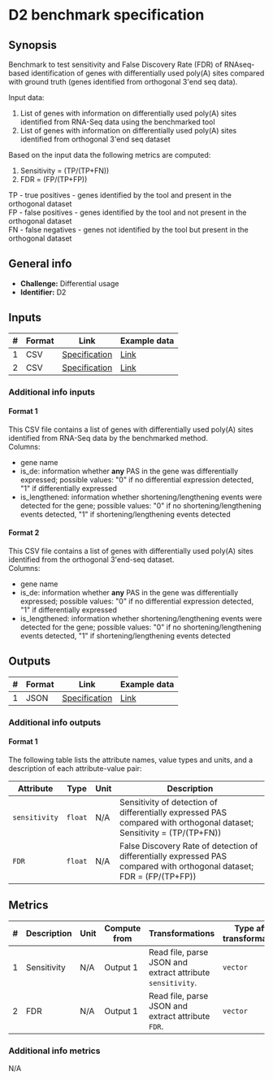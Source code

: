 # D2 benchmark specification

## Synopsis

Benchmark to test sensitivity and False Discovery Rate (FDR) of RNAseq-based identification of genes with differentially used poly(A) sites compared with ground truth (genes identified from orthogonal 3'end seq data).

Input data:

1. List of genes with information on differentially used poly(A) sites identified from RNA-Seq data using the benchmarked tool
2. List of genes with information on differentially used poly(A) sites identified from orthogonal 3'end seq dataset

Based on the input data the following metrics are computed:

1. Sensitivity = (TP/(TP+FN))
2. FDR = (FP/(TP+FP))

TP - true positives - genes identified by the tool and present in the orthogonal dataset  
FP - false positives - genes identified by the tool and not present in the orthogonal dataset  
FN - false negatives - genes not identified by the tool but present in the orthogonal dataset


## General info

* **Challenge:** Differential usage
* **Identifier:** D2

## Inputs

| # | Format | Link | Example data |
  | --- | --- | --- | --- |
  | 1 | CSV | [Specification][spec-csv] | [Link][in1] |
  | 2 | CSV | [Specification][spec-csv] | [Link][in2] |

### Additional info inputs
  
#### Format 1

This CSV file contains a list of genes with differentially used poly(A) sites identified from RNA-Seq data by the benchmarked method.  
Columns:

- gene name
- is_de: information whether **any** PAS in the gene was differentially expressed; possible values: "0" if no differential expression detected, "1" if differentially expressed
- is_lengthened: information whether shortening/lengthening events were detected for the gene; possible values: "0" if no shortening/lengthening events detected, "1" if shortening/lengthening events detected

#### Format 2

This CSV file contains a list of genes with differentially used poly(A) sites identified from the orthogonal 3'end-seq dataset.  
Columns:

- gene name
- is_de: information whether **any** PAS in the gene was differentially expressed; possible values: "0" if no differential expression detected, "1" if differentially expressed
- is_lengthened: information whether shortening/lengthening events were detected for the gene; possible values: "0" if no shortening/lengthening events detected, "1" if shortening/lengthening events detected


## Outputs

| # | Format | Link | Example data |
  | --- | --- | --- | --- |
  | 1 | JSON | [Specification][spec-json] | [Link][out1] |
  
### Additional info outputs

#### Format 1
  
  The following table lists the attribute names, value types and units, and a
description of each attribute-value pair:
  
  | Attribute | Type | Unit | Description |
  | --- | --- | --- | --- |
  | `sensitivity` | `float` | N/A | Sensitivity of detection of differentially expressed PAS compared with orthogonal dataset; Sensitivity = (TP/(TP+FN)) |
  | `FDR` | `float` | N/A | False Discovery Rate of detection of differentially expressed PAS compared with orthogonal dataset; FDR = (FP/(TP+FP)) |
  
## Metrics
  
  | # | Description | Unit | Compute from | Transformations | Type after transformations | Additional comments |
  | --- | --- | --- | --- | --- | --- | --- |
  | 1 | Sensitivity | N/A | Output 1 | Read file, parse JSON and extract attribute `sensitivity`. | `vector` | N/A |
  | 2 | FDR | N/A | Output 1 | Read file, parse JSON and extract attribute `FDR`. | `vector` | N/A |
  
### Additional info metrics
  
  N/A

[//]: # (References)
  
  [in1]: ./example_files/input1.csv
[in2]: ./example_files/input2.csv
[out1]: ./example_files/output1.json
[spec-json]: <https://www.ecma-international.org/publications-and-standards/standards/ecma-404/>
[spec-csv]: <https://en.wikipedia.org/wiki/Comma-separated_values>

  
